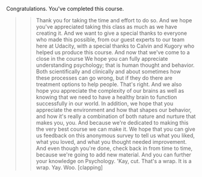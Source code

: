 Congratulations. You've completed this course.
>> Thank you for taking the time and effort to do so.
>> And we hope you've appreciated taking this class as much as we have creating
it.
>> And we want to give a special thanks to everyone who made this possible, from
our guest experts to our team here at Udacity, with a special thanks to Calvin
and Kugory who helped us produce this course.
>> And now that we've come to a close in the course
>> We hope you can fully appreciate understanding psychology; that is human
thought and behavior. Both scientifically and clinically and about sometimes
how these processes can go wrong, but if they do there are treatment options to
help people.
>> That's right. And we also hope you appreciate the complexity of our brains as
well as knowing that we need to have a healthy brain to function successfully
in our world. In addition, we hope that you appreciate the environment and how
that shapes our behavior, and how it's really a combination of both nature and
nurture that makes you, you.
>> And because we're dedicated to making this the very best course we can make it.
We hope that you can give us feedback on this anonymous survey to tell us what
you liked, what you loved, and what you thought needed improvement. And even
though you're done, check back in from time to time, because we're going to add
new material.
>> And you can further your knowledge on Psychology.
>> 'Kay, cut. That's a wrap.
>> It is a wrap.
>> Yay.
>> Woo. [clapping]
